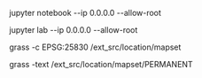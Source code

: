 
jupyter notebook --ip 0.0.0.0 --allow-root

jupyter lab --ip 0.0.0.0 --allow-root

grass -c EPSG:25830 /ext_src/location/mapset

grass -text /ext_src/location/mapset/PERMANENT
